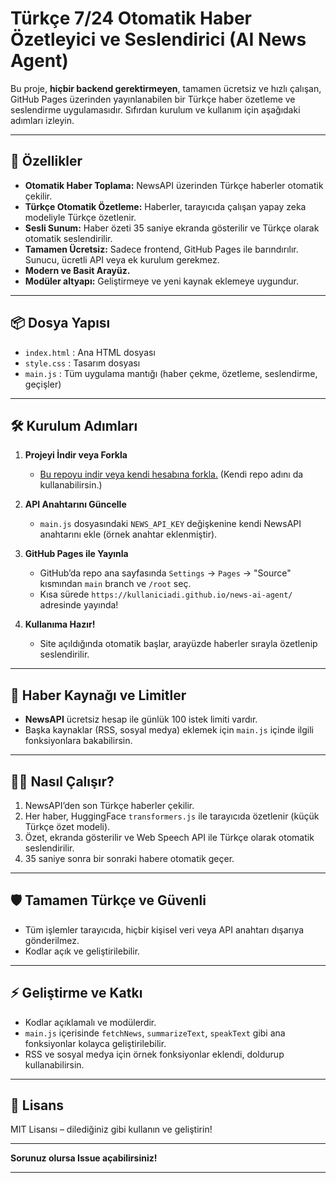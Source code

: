 # Türkçe 7/24 Otomatik Haber Özetleyici ve Seslendirici (AI News Agent)

Bu proje, **hiçbir backend gerektirmeyen**, tamamen ücretsiz ve hızlı çalışan, GitHub Pages üzerinden yayınlanabilen bir Türkçe haber özetleme ve seslendirme uygulamasıdır. Sıfırdan kurulum ve kullanım için aşağıdaki adımları izleyin.

---

## 🚀 Özellikler

- **Otomatik Haber Toplama:** NewsAPI üzerinden Türkçe haberler otomatik çekilir.
- **Türkçe Otomatik Özetleme:** Haberler, tarayıcıda çalışan yapay zeka modeliyle Türkçe özetlenir.
- **Sesli Sunum:** Haber özeti 35 saniye ekranda gösterilir ve Türkçe olarak otomatik seslendirilir.
- **Tamamen Ücretsiz:** Sadece frontend, GitHub Pages ile barındırılır. Sunucu, ücretli API veya ek kurulum gerekmez.
- **Modern ve Basit Arayüz.**
- **Modüler altyapı:** Geliştirmeye ve yeni kaynak eklemeye uygundur.
  
---

## 📦 Dosya Yapısı

- `index.html` : Ana HTML dosyası
- `style.css` : Tasarım dosyası
- `main.js`   : Tüm uygulama mantığı (haber çekme, özetleme, seslendirme, geçişler)
  
---

## 🛠️ Kurulum Adımları

1. **Projeyi İndir veya Forkla**
   - [Bu repoyu indir veya kendi hesabına forkla.](https://github.com/FindikTv/news-ai-agent) (Kendi repo adını da kullanabilirsin.)

2. **API Anahtarını Güncelle**
   - `main.js` dosyasındaki `NEWS_API_KEY` değişkenine kendi NewsAPI anahtarını ekle (örnek anahtar eklenmiştir).

3. **GitHub Pages ile Yayınla**
   - GitHub’da repo ana sayfasında `Settings` → `Pages` → "Source" kısmından `main` branch ve `/root` seç.
   - Kısa sürede `https://kullaniciadi.github.io/news-ai-agent/` adresinde yayında!

4. **Kullanıma Hazır!**
   - Site açıldığında otomatik başlar, arayüzde haberler sırayla özetlenip seslendirilir.

---

## 📝 Haber Kaynağı ve Limitler

- **NewsAPI** ücretsiz hesap ile günlük 100 istek limiti vardır.
- Başka kaynaklar (RSS, sosyal medya) eklemek için `main.js` içinde ilgili fonksiyonlara bakabilirsin.

---

## 🧑‍💻 Nasıl Çalışır?

1. NewsAPI’den son Türkçe haberler çekilir.
2. Her haber, HuggingFace `transformers.js` ile tarayıcıda özetlenir (küçük Türkçe özet modeli).
3. Özet, ekranda gösterilir ve Web Speech API ile Türkçe olarak otomatik seslendirilir.
4. 35 saniye sonra bir sonraki habere otomatik geçer.

---

## 🛡️ Tamamen Türkçe ve Güvenli

- Tüm işlemler tarayıcıda, hiçbir kişisel veri veya API anahtarı dışarıya gönderilmez.
- Kodlar açık ve geliştirilebilir.

---

## ⚡ Geliştirme ve Katkı

- Kodlar açıklamalı ve modülerdir.
- `main.js` içerisinde `fetchNews`, `summarizeText`, `speakText` gibi ana fonksiyonlar kolayca geliştirilebilir.
- RSS ve sosyal medya için örnek fonksiyonlar eklendi, doldurup kullanabilirsin.

---

## 🤝 Lisans

MIT Lisansı – dilediğiniz gibi kullanın ve geliştirin!

---

**Sorunuz olursa Issue açabilirsiniz!**

---